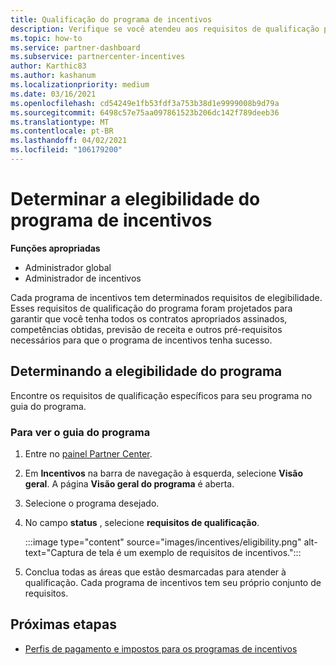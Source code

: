 ```yaml
---
title: Qualificação do programa de incentivos
description: Verifique se você atendeu aos requisitos de qualificação para o programa de incentivos. Esse processo inclui a verificação da qualificação no guia do programa.
ms.topic: how-to
ms.service: partner-dashboard
ms.subservice: partnercenter-incentives
author: Karthic83
ms.author: kashanum
ms.localizationpriority: medium
ms.date: 03/16/2021
ms.openlocfilehash: cd54249e1fb53fdf3a753b38d1e9999008b9d79a
ms.sourcegitcommit: 6498c57e75aa097861523b206dc142f789deeb36
ms.translationtype: MT
ms.contentlocale: pt-BR
ms.lasthandoff: 04/02/2021
ms.locfileid: "106179200"
---
```

# <a name="determine-your-incentives-program-eligibility"></a>Determinar a elegibilidade do programa de incentivos

**Funções apropriadas**

- Administrador global
- Administrador de incentivos

 Cada programa de incentivos tem determinados requisitos de elegibilidade. Esses requisitos de qualificação do programa foram projetados para garantir que você tenha todos os contratos apropriados assinados, competências obtidas, previsão de receita e outros pré-requisitos necessários para que o programa de incentivos tenha sucesso.

## <a name="determining-your-program-eligibility"></a>Determinando a elegibilidade do programa

Encontre os requisitos de qualificação específicos para seu programa no guia do programa. 

### <a name="to-see-your-program-guide"></a>Para ver o guia do programa

1. Entre no [painel Partner Center](https://partner.microsoft.com/dashboard/).

2. Em **Incentivos** na barra de navegação à esquerda, selecione **Visão geral**. A página **Visão geral do programa** é aberta.

3. Selecione o programa desejado.

4. No campo **status** , selecione **requisitos de qualificação**.

   :::image type="content" source="images/incentives/eligibility.png" alt-text="Captura de tela é um exemplo de requisitos de incentivos.":::

5. Conclua todas as áreas que estão desmarcadas para atender à qualificação. Cada programa de incentivos tem seu próprio conjunto de requisitos.

## <a name="next-steps"></a>Próximas etapas

- [Perfis de pagamento e impostos para os programas de incentivos](incentives-create-and-manage-your-payout-and-tax-profiles.md)
